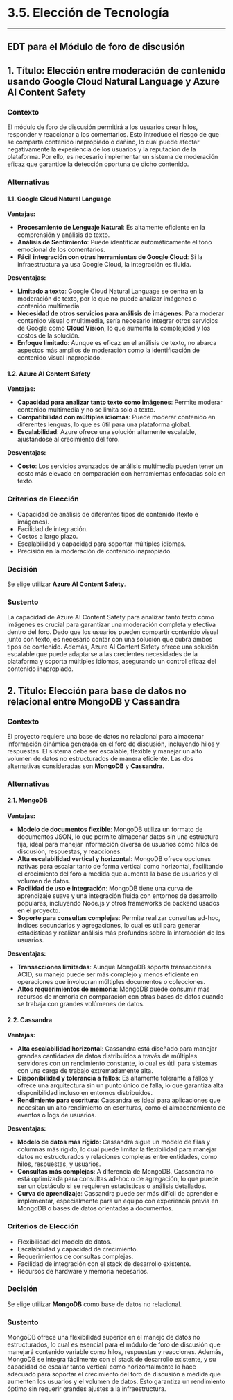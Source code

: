 # 3.5. Elección de Tecnología

---

## EDT para el Módulo de foro de discusión

## 1. Título: Elección entre moderación de contenido usando Google Cloud Natural Language y Azure AI Content Safety

### Contexto
El módulo de foro de discusión permitirá a los usuarios crear hilos, responder y reaccionar a los comentarios. Esto introduce el riesgo de que se comparta contenido inapropiado o dañino, lo cual puede afectar negativamente la experiencia de los usuarios y la reputación de la plataforma. Por ello, es necesario implementar un sistema de moderación eficaz que garantice la detección oportuna de dicho contenido.

### Alternativas

#### **1.1. Google Cloud Natural Language**

**Ventajas:**
- **Procesamiento de Lenguaje Natural**: Es altamente eficiente en la comprensión y análisis de texto.
- **Análisis de Sentimiento**: Puede identificar automáticamente el tono emocional de los comentarios.
- **Fácil integración con otras herramientas de Google Cloud**: Si la infraestructura ya usa Google Cloud, la integración es fluida.

**Desventajas:**
- **Limitado a texto**: Google Cloud Natural Language se centra en la moderación de texto, por lo que no puede analizar imágenes o contenido multimedia.
- **Necesidad de otros servicios para análisis de imágenes**: Para moderar contenido visual o multimedia, sería necesario integrar otros servicios de Google como **Cloud Vision**, lo que aumenta la complejidad y los costos de la solución.
- **Enfoque limitado**: Aunque es eficaz en el análisis de texto, no abarca aspectos más amplios de moderación como la identificación de contenido visual inapropiado.

#### **1.2. Azure AI Content Safety**

**Ventajas:**
- **Capacidad para analizar tanto texto como imágenes**: Permite moderar contenido multimedia y no se limita solo a texto.
- **Compatibilidad con múltiples idiomas**: Puede moderar contenido en diferentes lenguas, lo que es útil para una plataforma global.
- **Escalabilidad**: Azure ofrece una solución altamente escalable, ajustándose al crecimiento del foro.

**Desventajas:**
- **Costo**: Los servicios avanzados de análisis multimedia pueden tener un costo más elevado en comparación con herramientas enfocadas solo en texto.

### Criterios de Elección
- Capacidad de análisis de diferentes tipos de contenido (texto e imágenes).
- Facilidad de integración.
- Costos a largo plazo.
- Escalabilidad y capacidad para soportar múltiples idiomas.
- Precisión en la moderación de contenido inapropiado.

### Decisión
Se elige utilizar **Azure AI Content Safety**.

### Sustento
La capacidad de Azure AI Content Safety para analizar tanto texto como imágenes es crucial para garantizar una moderación completa y efectiva dentro del foro. Dado que los usuarios pueden compartir contenido visual junto con texto, es necesario contar con una solución que cubra ambos tipos de contenido. Además, Azure AI Content Safety ofrece una solución escalable que puede adaptarse a las crecientes necesidades de la plataforma y soporta múltiples idiomas, asegurando un control eficaz del contenido inapropiado.

## 2. Título: Elección para base de datos no relacional entre MongoDB y Cassandra

### Contexto
El proyecto requiere una base de datos no relacional para almacenar información dinámica generada en el foro de discusión, incluyendo hilos y respuestas. El sistema debe ser escalable, flexible y manejar un alto volumen de datos no estructurados de manera eficiente. Las dos alternativas consideradas son **MongoDB** y **Cassandra**.

### Alternativas

#### **2.1. MongoDB**

**Ventajas:**
- **Modelo de documentos flexible**: MongoDB utiliza un formato de documentos JSON, lo que permite almacenar datos sin una estructura fija, ideal para manejar información diversa de usuarios como hilos de discusión, respuestas, y reacciones.
- **Alta escalabilidad vertical y horizontal**: MongoDB ofrece opciones nativas para escalar tanto de forma vertical como horizontal, facilitando el crecimiento del foro a medida que aumenta la base de usuarios y el volumen de datos.
- **Facilidad de uso e integración**: MongoDB tiene una curva de aprendizaje suave y una integración fluida con entornos de desarrollo populares, incluyendo Node.js y otros frameworks de backend usados en el proyecto.
- **Soporte para consultas complejas**: Permite realizar consultas ad-hoc, índices secundarios y agregaciones, lo cual es útil para generar estadísticas y realizar análisis más profundos sobre la interacción de los usuarios.

**Desventajas:**
- **Transacciones limitadas**: Aunque MongoDB soporta transacciones ACID, su manejo puede ser más complejo y menos eficiente en operaciones que involucran múltiples documentos o colecciones.
- **Altos requerimientos de memoria**: MongoDB puede consumir más recursos de memoria en comparación con otras bases de datos cuando se trabaja con grandes volúmenes de datos.

#### **2.2. Cassandra**

**Ventajas:**
- **Alta escalabilidad horizontal**: Cassandra está diseñado para manejar grandes cantidades de datos distribuidos a través de múltiples servidores con un rendimiento constante, lo cual es útil para sistemas con una carga de trabajo extremadamente alta.
- **Disponibilidad y tolerancia a fallos**: Es altamente tolerante a fallos y ofrece una arquitectura sin un punto único de falla, lo que garantiza alta disponibilidad incluso en entornos distribuidos.
- **Rendimiento para escritura**: Cassandra es ideal para aplicaciones que necesitan un alto rendimiento en escrituras, como el almacenamiento de eventos o logs de usuarios.

**Desventajas:**
- **Modelo de datos más rígido**: Cassandra sigue un modelo de filas y columnas más rígido, lo cual puede limitar la flexibilidad para manejar datos no estructurados y relaciones complejas entre entidades, como hilos, respuestas, y usuarios.
- **Consultas más complejas**: A diferencia de MongoDB, Cassandra no está optimizada para consultas ad-hoc o de agregación, lo que puede ser un obstáculo si se requieren estadísticas o análisis detallados.
- **Curva de aprendizaje**: Cassandra puede ser más difícil de aprender e implementar, especialmente para un equipo con experiencia previa en MongoDB o bases de datos orientadas a documentos.

### Criterios de Elección
- Flexibilidad del modelo de datos.
- Escalabilidad y capacidad de crecimiento.
- Requerimientos de consultas complejas.
- Facilidad de integración con el stack de desarrollo existente.
- Recursos de hardware y memoria necesarios.

### Decisión
Se elige utilizar **MongoDB** como base de datos no relacional.

### Sustento
MongoDB ofrece una flexibilidad superior en el manejo de datos no estructurados, lo cual es esencial para el módulo de foro de discusión que manejará contenido variable como hilos, respuestas y reacciones. Además, MongoDB se integra fácilmente con el stack de desarrollo existente, y su capacidad de escalar tanto vertical como horizontalmente lo hace adecuado para soportar el crecimiento del foro de discusión a medida que aumenten los usuarios y el volumen de datos. Esto garantiza un rendimiento óptimo sin requerir grandes ajustes a la infraestructura.


